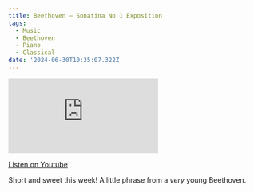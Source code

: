 ```yaml
---
title: Beethoven – Sonatina No 1 Exposition
tags:
  - Music
  - Beethoven
  - Piano
  - Classical
date: '2024-06-30T10:35:07.322Z'
---
```


<iframe src="https://www.youtube-nocookie.com/embed/qEaUL37vxvE?modestbranding=1&showinfo=0&rel=0" title="YouTube video player" frameborder="0" allow="accelerometer; autoplay; encrypted-media; gyroscope; picture-in-picture;" allowfullscreen className="youtube_video"></iframe>

[Listen on Youtube](https://youtu.be/qEaUL37vxvE)

Short and sweet this week! A little phrase from a _very_ young Beethoven.
